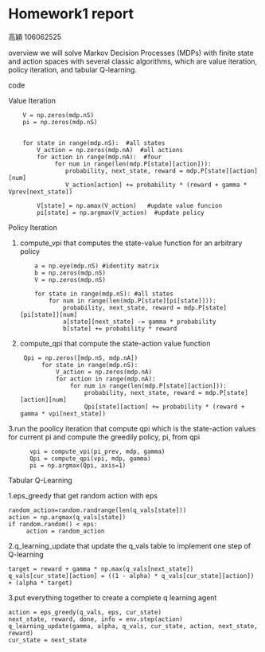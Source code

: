 # Homework1 report

高穎 106062525

overview
  we will solve Markov Decision Processes (MDPs) with finite state and action spaces with several classic algorithms, which are value iteration, policy iteration, and tabular Q-learning. 
  
code 

Value Iteration
  
        V = np.zeros(mdp.nS) 
        pi = np.zeros(mdp.nS) 
        
        
        for state in range(mdp.nS):  #all states
            V_action = np.zeros(mdp.nA)  #all actions
            for action in range(mdp.nA):  #four
                 for num in range(len(mdp.P[state][action])):  
                    probability, next_state, reward = mdp.P[state][action][num]
                    V_action[action] += probability * (reward + gamma * Vprev[next_state])
                    
            V[state] = np.amax(V_action)   #update value funcion
            pi[state] = np.argmax(V_action)  #update policy
        

Policy Iteration
 1. compute_vpi that computes the state-value function for an arbitrary policy
                 
            a = np.eye(mdp.nS) #identity matrix
            b = np.zeros(mdp.nS) 
            V = np.zeros(mdp.nS) 

            for state in range(mdp.nS): #all states
                for num in range(len(mdp.P[state][pi[state]])):
                    probability, next_state, reward = mdp.P[state][pi[state]][num]
                    a[state][next_state] -= gamma * probability
                    b[state] += probability * reward
    
            
 2. compute_qpi that compute the state-action value function
  
         Qpi = np.zeros([mdp.nS, mdp.nA]) 
              for state in range(mdp.nS):
                  V_action = np.zeros(mdp.nA)
                  for action in range(mdp.nA):
                      for num in range(len(mdp.P[state][action])):
                          probability, next_state, reward = mdp.P[state][action][num]
                          Qpi[state][action] += probability * (reward + gamma * vpi[next_state])
  3.run the poolicy iteration that compute qpi which is the state-action values for current pi and compute the greedily policy, pi, from     qpi
    
          vpi = compute_vpi(pi_prev, mdp, gamma)
          Qpi = compute_qpi(vpi, mdp, gamma)
          pi = np.argmax(Qpi, axis=1)
    
Tabular Q-Learning
  
  1.eps_greedy that get random action with eps
  
    random_action=random.randrange(len(q_vals[state]))
    action = np.argmax(q_vals[state])
    if random.random() < eps:
         action = random_action
  
  2.q_learning_update that update the q_vals table to implement one step of Q-learning
  
    target = reward + gamma * np.max(q_vals[next_state])
    q_vals[cur_state][action] = ((1 - alpha) * q_vals[cur_state][action]) + (alpha * target)
    
  3.put everything together to create a complete q learning agent
  
    action = eps_greedy(q_vals, eps, cur_state)
    next_state, reward, done, info = env.step(action)
    q_learning_update(gamma, alpha, q_vals, cur_state, action, next_state, reward)
    cur_state = next_state
